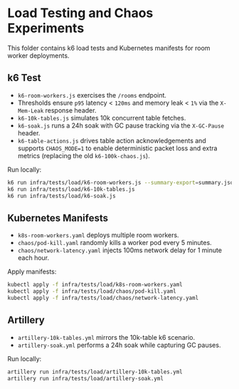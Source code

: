 # Load Testing and Chaos Experiments

This folder contains k6 load tests and Kubernetes manifests for room worker deployments.

## k6 Test
- `k6-room-workers.js` exercises the `/rooms` endpoint.
- Thresholds ensure `p95` latency < `120ms` and memory leak < `1%` via the `X-Mem-Leak` response header.
- `k6-10k-tables.js` simulates 10k concurrent table fetches.
- `k6-soak.js` runs a 24h soak with GC pause tracking via the `X-GC-Pause` header.
- `k6-table-actions.js` drives table action acknowledgements and supports `CHAOS_MODE=1` to enable deterministic packet loss and extra metrics (replacing the old `k6-100k-chaos.js`).

Run locally:
```bash
k6 run infra/tests/load/k6-room-workers.js --summary-export=summary.json
k6 run infra/tests/load/k6-10k-tables.js
k6 run infra/tests/load/k6-soak.js
```

## Kubernetes Manifests
- `k8s-room-workers.yaml` deploys multiple room workers.
- `chaos/pod-kill.yaml` randomly kills a worker pod every 5 minutes.
- `chaos/network-latency.yaml` injects 100ms network delay for 1 minute each hour.

Apply manifests:
```bash
kubectl apply -f infra/tests/load/k8s-room-workers.yaml
kubectl apply -f infra/tests/load/chaos/pod-kill.yaml
kubectl apply -f infra/tests/load/chaos/network-latency.yaml
```

## Artillery
- `artillery-10k-tables.yml` mirrors the 10k-table k6 scenario.
- `artillery-soak.yml` performs a 24h soak while capturing GC pauses.

Run locally:
```bash
artillery run infra/tests/load/artillery-10k-tables.yml
artillery run infra/tests/load/artillery-soak.yml
```
